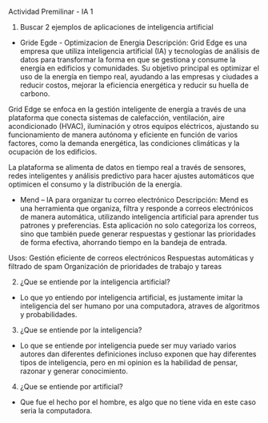 Actividad Premilinar - IA 1

1. Buscar 2 ejemplos de aplicaciones de inteligencia artificial

- Gride Egde - Optimizacion de Energia
Descripción:
Grid Edge es una empresa que utiliza inteligencia artificial (IA) y tecnologías de análisis de datos para transformar la forma en que se gestiona y consume la energía en edificios y comunidades. 
Su objetivo principal es optimizar el uso de la energía en tiempo real, ayudando a las empresas y ciudades a reducir costos, mejorar la eficiencia energética y reducir su huella de carbono.

Grid Edge se enfoca en la gestión inteligente de energía a través de una plataforma que conecta sistemas de calefacción, ventilación, aire acondicionado (HVAC), iluminación y otros equipos eléctricos, 
ajustando su funcionamiento de manera autónoma y eficiente en función de varios factores, como la demanda energética, las condiciones climáticas y la ocupación de los edificios.

La plataforma se alimenta de datos en tiempo real a través de sensores, redes inteligentes y análisis predictivo para hacer ajustes automáticos que optimicen el consumo y la distribución de la energía.

- Mend – IA para organizar tu correo electrónico
Descripción:
Mend es una herramienta que organiza, filtra y responde a correos electrónicos de manera automática, utilizando inteligencia artificial para aprender tus patrones y preferencias.
Esta aplicación no solo categoriza los correos, sino que también puede generar respuestas y gestionar las prioridades de forma efectiva, ahorrando tiempo en la bandeja de entrada.

Usos:
Gestión eficiente de correos electrónicos
Respuestas automáticas y filtrado de spam
Organización de prioridades de trabajo y tareas

2. ¿Que se entiende por la inteligencia artificial?
- Lo que yo entiendo por inteligencia artificial, es justamente imitar la inteligencia del ser humano por una computadora, atraves de algoritmos y probabilidades.

3. ¿Que se entiende por la inteligencia?
- Lo que se entiende por inteligencia puede ser muy variado varios autores dan diferentes definiciones incluso exponen que hay diferentes tipos de inteligencia, pero en mi opinion es la habilidad de pensar, razonar y generar conocimiento.

4. ¿Que se entiende por artificial?
- Que fue el hecho por el hombre, es algo que no tiene vida en este caso seria la computadora.
